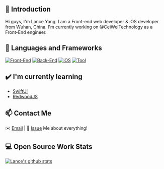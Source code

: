 ## 👋 Introduction

Hi guys, I'm Lance Yang. I am a Front-end web developer & iOS developer from Wuhan, China. I'm currently working on @CeiWeiTechnology as a Front-End engineer.

## 🌴 Languages and Frameworks

[![Front-End](https://img.shields.io/badge/Front%20End-VueJS-brightgreen.svg)](https://vuejs.org/index.html)
[![Back-End](https://img.shields.io/badge/Back%20End-NodeJS-green.svg)](https://nodejs.org/en/)
[![iOS](https://img.shields.io/badge/iOS-Swift5-orange.svg)](https://developer.apple.com/xcode/swiftui/)
[![Tool](https://img.shields.io/badge/Tool-Webpack-blue.svg)](https://webpack.js.org/)

## ✔️ I'm currently learning

- [SwiftUI](https://developer.apple.com/xcode/swiftui/)
- [RedwoodJS](https://redwoodjs.com/)

## 📫 Contact Me

✉️ [Email](mailto:1572534835@qq.com) | 💬 [Issue](https://github.com/evestorm/evestorm/issues/me) Me about everything!

## 💻 Open Source Work Stats

[![Lance's github stats](https://github-readme-stats.vercel.app/api?username=evestorm&show_icons=true)](https://github.com/anuraghazra/github-readme-stats)
